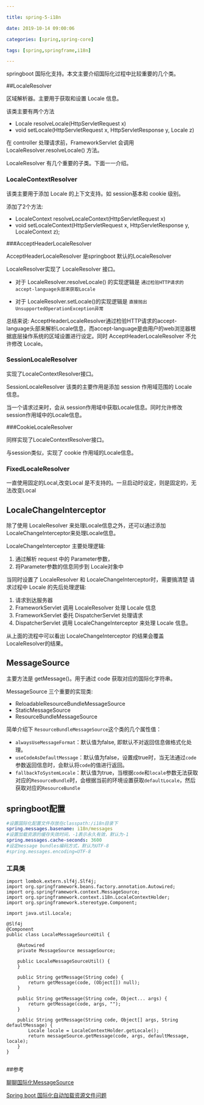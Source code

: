 ```yaml
---

title: spring-5-i18n

date: 2019-10-14 09:00:06

categories: [spring,spring-core]

tags: [spring,springframe,i18n]

---
```


springboot 国际化支持。本文主要介绍国际化过程中比较重要的几个类。

<!--more-->

##LocaleResolver

区域解析器。主要用于获取和设置 Locale 信息。

该类主要有两个方法

- Locale resolveLocale(HttpServletRequest x) 
- void setLocale(HttpServletRequest x,  HttpServletResponse y, Locale z) 

在 controller 处理请求前，FrameworkServlet 会调用 LocaleResolver.resolveLocale() 方法。



LocaleResolver 有几个重要的子类。下面一一介绍。

### LocaleContextResolver

该类主要用于添加 Locale 的上下文支持。如 session基本和 cookie 级别。

添加了2个方法:

- LocaleContext resolveLocaleContext(HttpServletRequest x)
- void setLocaleContext(HttpServletRequest x,  HttpServletResponse y, LocaleContext z);

###AcceptHeaderLocaleResolver

AcceptHeaderLocaleResolver 是springboot 默认的LocaleResolver

LocaleResolver实现了 LocaleResolver 接口。

- 对于 LocaleResolver.resolveLocale() 的实现逻辑是 `通过检验HTTP请求的accept-language头部来获取Locale`

- 对于 LocaleResolver.setLocale()的实现逻辑是 `直接抛出UnsupportedOperationException异常`

总结来说: AcceptHeaderLocaleResolver通过检验HTTP请求的accept-language头部来解析Locale信息，而accept-language是由用户的web浏览器根据底层操作系统的区域设置进行设定。同时 AcceptHeaderLocaleResolver 不允许修改 Locale。

### SessionLocaleResolver

实现了LocaleContextResolver接口。

SessionLocaleResolver 该类的主要作用是添加 session 作用域范围的 Locale 信息。

当一个请求过来时，会从 session作用域中获取Locale信息。同时允许修改session作用域中的Locale信息。

###CookieLocaleResolver

同样实现了LocaleContextResolver接口。

与session类似，实现了 cookie 作用域的Locale信息。

### FixedLocaleResolver

一直使用固定的Local,改变Local 是不支持的。一旦启动时设定，则是固定的，无法改变Local

## LocaleChangeInterceptor

除了使用 LocaleResolver 来处理Locale信息之外，还可以通过添加LocaleChangeInterceptor来处理Locale信息。

LocaleChangeInterceptor 主要处理逻辑:

1. 通过解析 request 中的 Parameter参数，
2. 将Parameter参数的信息同步到 Locale对象中



当同时设置了 LocaleResolver 和 LocaleChangeInterceptor时，需要搞清楚 请求过程中 Locale 的先后处理逻辑:

1. 请求到达服务器
2. FrameworkServlet  调用 LocaleResolver 处理 Locale 信息
3. FrameworkServlet 委托 DispatcherServlet 处理请求
4. DispatcherServlet 调用 LocaleChangeInterceptor 来处理 Locale 信息。

从上面的流程中可以看出 LocaleChangeInterceptor 的结果会覆盖 LocaleResolver的结果。

## MessageSource

主要方法是 getMessage()。用于通过 code 获取对应的国际化字符串。

MessageSource 三个重要的实现类: 

- ReloadableResourceBundleMessageSource
- StaticMessageSource
- ResourceBundleMessageSource

简单介绍下 `ResourceBundleMessageSource`这个类的几个属性值：

- `alwaysUseMessageFormat`：默认值为false, 即默认不对返回信息做格式化处理。
- `useCodeAsDefaultMessage`：默认值为false，设置成true时，当无法通过`code`参数返回信息时，会默认将`code`的值进行返回。
- `fallbackToSystemLocale`：默认值为true，当根据`code`和`locale`参数无法获取对应的`ResourceBundle`时，会根据当前的环境设置获取`defaultLocale`，然后获取对应的`ResourceBundle`

## springboot配置

```yaml
#设置国际化配置文件存放在classpath:/i18n目录下
spring.messages.basename: i18n/messages
#设置加载资源的缓存失效时间，-1表示永久有效，默认为-1
spring.messages.cache-seconds: 3600
#设定message bundles编码方式，默认为UTF-8
#spring.messages.encoding=UTF-8
```

### 工具类

```
import lombok.extern.slf4j.Slf4j;
import org.springframework.beans.factory.annotation.Autowired;
import org.springframework.context.MessageSource;
import org.springframework.context.i18n.LocaleContextHolder;
import org.springframework.stereotype.Component;

import java.util.Locale;

@Slf4j
@Component
public class LocaleMessageSourceUtil {

    @Autowired
    private MessageSource messageSource;

    public LocaleMessageSourceUtil() {
    }

    public String getMessage(String code) {
        return getMessage(code, (Object[]) null);
    }

    public String getMessage(String code, Object... args) {
        return getMessage(code, args, "");
    }

    public String getMessage(String code, Object[] args, String defaultMessage) {
        Locale locale = LocaleContextHolder.getLocale();
        return messageSource.getMessage(code, args, defaultMessage, locale);
    }
}


```



##参考

[聊聊国际化MessageSource](https://juejin.im/post/5cc25d6ef265da036d79c11a)

[Spring boot 国际化自动加载资源文件问题](https://segmentfault.com/a/1190000010757338)